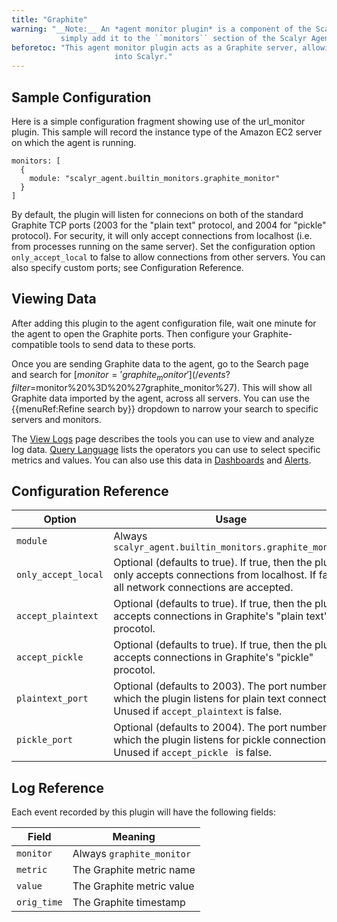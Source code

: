 ```yaml
---
title: "Graphite"
warning: "__Note:__ An *agent monitor plugin* is a component of the Scalyr Agent. To use a plugin,
           simply add it to the ``monitors`` section of the Scalyr Agent configuration file (``/etc/scalyr/agent.json``)."
beforetoc: "This agent monitor plugin acts as a Graphite server, allowing you to import data from Graphite-compatible tools
                       into Scalyr."
---
```





## Sample Configuration

Here is a simple configuration fragment showing use of the url_monitor plugin. This sample will record
the instance type of the Amazon EC2 server on which the agent is running.

    monitors: [
      {
        module: "scalyr_agent.builtin_monitors.graphite_monitor"
      }
    ]

By default, the plugin will listen for connecions on both of the standard Graphite TCP ports (2003 for
the "plain text" protocol, and 2004 for "pickle" protocol). For security, it will only accept connections
from localhost (i.e. from processes running on the same server). Set the configuration option ``only_accept_local``
to false to allow connections from other servers. You can also specify custom ports; see Configuration Reference.


## Viewing Data

After adding this plugin to the agent configuration file, wait one minute for the agent to open the Graphite
ports. Then configure your Graphite-compatible tools to send data to these ports.

Once you are sending Graphite data to the agent, go to the Search page and search for
[$monitor = 'graphite_monitor'](/events?filter=$monitor%20%3D%20%27graphite_monitor%27). This will show all Graphite
data imported by the agent, across all servers. You can use the {{menuRef:Refine search by}} dropdown to narrow your
search to specific servers and monitors.

The [View Logs](/help/view) page describes the tools you can use to view and analyze log data.
[Query Language](/help/query-language) lists the operators you can use to select specific metrics and values.
You can also use this data in [Dashboards](/help/dashboards) and [Alerts](/help/alerts).


## Configuration Reference

Option                   | Usage
---|---
``module``               | Always ``scalyr_agent.builtin_monitors.graphite_monitor ``
``only_accept_local``    | Optional (defaults to true). If true, then the plugin only accepts connections                                     from localhost. If false, all network connections are accepted.
``accept_plaintext``     | Optional (defaults to true). If true, then the plugin accepts connections in                                     Graphite's "plain text" procotol.
``accept_pickle``        | Optional (defaults to true). If true, then the plugin accepts connections in                                     Graphite's "pickle" procotol.
``plaintext_port``       | Optional (defaults to 2003). The port number on which the plugin listens for                                     plain text connections. Unused if ``accept_plaintext`` is false.
``pickle_port``          | Optional (defaults to 2004). The port number on which the plugin listens for                                     pickle connections. Unused if ``accept_pickle `` is false.


## Log Reference

Each event recorded by this plugin will have the following fields:

Field                    | Meaning
---|---
``monitor``              | Always ``graphite_monitor``
``metric``               | The Graphite metric name
``value``                | The Graphite metric value
``orig_time``            | The Graphite timestamp
